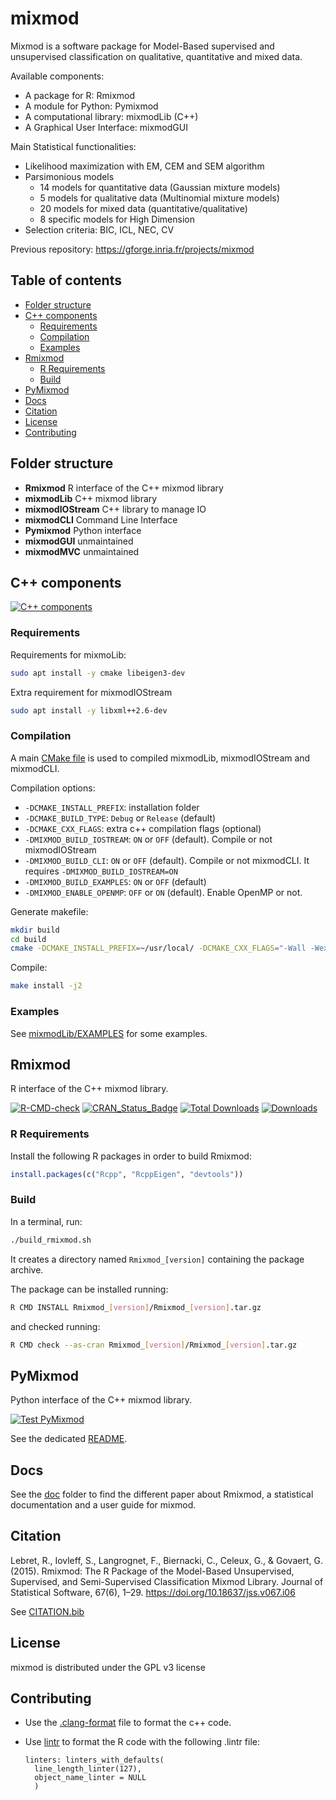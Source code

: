 # mixmod

Mixmod is a software package for Model-Based supervised and unsupervised classification on qualitative, quantitative and mixed data.

Available components:

- A package for R: Rmixmod
- A module for Python: Pymixmod
- A computational library: mixmodLib (C++)
- A Graphical User Interface: mixmodGUI

Main Statistical functionalities:

- Likelihood maximization with EM, CEM and SEM algorithm
- Parsimonious models
  - 14 models for quantitative data (Gaussian mixture models)
  - 5 models for qualitative data (Multinomial mixture models)
  - 20 models for mixed data (quantitative/qualitative)
  - 8 specific models for High Dimension
- Selection criteria: BIC, ICL, NEC, CV

Previous repository: <https://gforge.inria.fr/projects/mixmod>

## Table of contents

- [Folder structure](#folder-structure)
- [C++ components](#c-components)
  - [Requirements](#requirements)
  - [Compilation](#compilation)
  - [Examples](#examples)
- [Rmixmod](#rmixmod)
  - [R Requirements](#r-requirements)
  - [Build](#build)
- [PyMixmod](#pymixmod)
- [Docs](#docs)
- [Citation](#citation)
- [License](#license)
- [Contributing](#contributing)

## Folder structure

- **Rmixmod**  R interface of the C++ mixmod library
- **mixmodLib** C++ mixmod library
- **mixmodIOStream** C++ library to manage IO
- **mixmodCLI** Command Line Interface
- **Pymixmod** Python interface
- **mixmodGUI** unmaintained
- **mixmodMVC** unmaintained

## C++ components

[![C++ components](https://github.com/mixmod/mixmod/actions/workflows/build.yml/badge.svg)](https://github.com/mixmod/mixmod/actions/workflows/build.yml)

### Requirements

Requirements for mixmoLib:

``` bash
sudo apt install -y cmake libeigen3-dev
```

Extra requirement for mixmodIOStream

``` bash
sudo apt install -y libxml++2.6-dev
```

### Compilation

A main [CMake file](CMakeLists.txt) is used to compiled mixmodLib, mixmodIOStream and mixmodCLI.

Compilation options:

- `-DCMAKE_INSTALL_PREFIX`: installation folder
- `-DCMAKE_BUILD_TYPE`: `Debug` or `Release` (default)
- `-DCMAKE_CXX_FLAGS`: extra c++ compilation flags (optional)
- `-DMIXMOD_BUILD_IOSTREAM`: `ON` or `OFF` (default). Compile or not mixmodIOStream
- `-DMIXMOD_BUILD_CLI`: `ON` or `OFF` (default). Compile or not mixmodCLI. It requires `-DMIXMOD_BUILD_IOSTREAM=ON`
- `-DMIXMOD_BUILD_EXAMPLES`: `ON` or `OFF` (default)
- `-DMIXMOD_ENABLE_OPENMP`: `OFF` or `ON` (default). Enable OpenMP or not.

Generate makefile:

``` bash
mkdir build
cd build
cmake -DCMAKE_INSTALL_PREFIX=~/usr/local/ -DCMAKE_CXX_FLAGS="-Wall -Wextra -D_GLIBCXX_ASSERTIONS" ..
```

Compile:

``` bash
make install -j2
```

### Examples

See [mixmodLib/EXAMPLES](mixmodLib/EXAMPLES) for some examples.

## Rmixmod

R interface of the C++ mixmod library.

[![R-CMD-check](https://github.com/mixmod/mixmod/actions/workflows/R-CMD-check.yml/badge.svg)](https://github.com/mixmod/mixmod/actions/workflows/R-CMD-check.yml)
[![CRAN_Status_Badge](https://www.r-pkg.org/badges/version/Rmixmod)](https://cran.r-project.org/package=Rmixmod) [![Total Downloads](https://cranlogs.r-pkg.org/badges/grand-total/Rmixmod?color=blue)](https://cranlogs.r-pkg.org/badges/grand-total/Rmixmod) [![Downloads](https://cranlogs.r-pkg.org/badges/Rmixmod)](https://cran.rstudio.com/web/packages/Rmixmod/index.html)

### R Requirements

Install the following R packages in order to build Rmixmod:

``` r
install.packages(c("Rcpp", "RcppEigen", "devtools"))
```

### Build

In a terminal, run:

``` sh
./build_rmixmod.sh
```

It creates a directory named `Rmixmod_[version]` containing the package archive.

The package can be installed running:

``` sh
R CMD INSTALL Rmixmod_[version]/Rmixmod_[version].tar.gz
```

and checked running:

``` sh
R CMD check --as-cran Rmixmod_[version]/Rmixmod_[version].tar.gz
```

## PyMixmod

Python interface of the C++ mixmod library.

[![Test PyMixmod](https://github.com/mixmod/mixmod/actions/workflows/Pymixmod.yml/badge.svg)](https://github.com/mixmod/mixmod/actions/workflows/Pymixmod.yml)

See the dedicated [README](Pymixmod/README.rst).

## Docs

See the [doc](doc) folder to find the different paper about Rmixmod, a statistical documentation and a user guide for mixmod.

## Citation

Lebret, R., Iovleff, S., Langrognet, F., Biernacki, C., Celeux, G., & Govaert, G. (2015). Rmixmod: The R Package of the Model-Based Unsupervised, Supervised, and Semi-Supervised Classification Mixmod Library. Journal of Statistical Software, 67(6), 1–29. <https://doi.org/10.18637/jss.v067.i06>

See [CITATION.bib](CITATION.bib)

## License

mixmod is distributed under the GPL v3 license

## Contributing

- Use the [.clang-format](.clang-format) file to format the c++ code.
- Use [lintr](https://cran.r-project.org/package=lintr) to format the R code with the following .lintr file:

  ``` text
  linters: linters_with_defaults(
    line_length_linter(127),
    object_name_linter = NULL
    )
  ```
